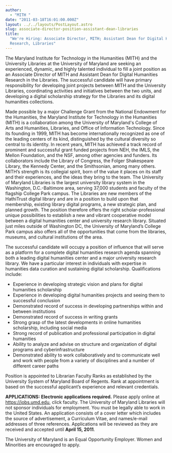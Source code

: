 ```yaml
---
author:
  - "MITH "
date: "2011-03-18T16:01:00.000Z"
layout: ../../layouts/PostLayout.astro
slug: associate-director-position-assistant-dean-libraries
title:
  "We're Hiring: Associate Director, MITH; Assistant Dean for Digital Humanities
  Research, Libraries"
---
```


The Maryland Institute for Technology in the Humanities (MITH) and the University Libraries at the University of Maryland are seeking an experienced, dynamic, and highly talented individual to fill a joint position as an Associate Director of MITH and Assistant Dean for Digital Humanities Research in the Libraries. The successful candidate will have primary responsibility for developing joint projects between MITH and the University Libraries, coordinating activities and initiatives between the two units, and developing a digital scholarship strategy for the Libraries and its digital humanities collections.

Made possible by a major Challenge Grant from the National Endowment for the Humanities, the Maryland Institute for Technology in the Humanities (MITH) is a collaboration among the University of Maryland's College of Arts and Humanities, Libraries, and Office of Information Technology. Since its founding in 1999, MITH has become internationally recognized as one of the leading centers of its kind, distinguished by the cultural diversity so central to its identity. In recent years, MITH has achieved a track record of prominent and successful grant funded projects from NEH, the IMLS, the Mellon Foundation, and the NSF, among other agencies and funders. Its collaborators include the Library of Congress, the Folger Shakespeare Library, the Kennedy Center, and the Smithsonian, among many others. MITH’s strength is its collegial spirit, born of the value it places on its staff and their experiences, and the ideas they bring to the team. The University of Maryland Libraries is the largest university library system in the Washington, D.C.-Baltimore area, serving 37,000 students and faculty of the flagship College Park campus. The Libraries are new members of the HathiTrust digital library and are in a position to build upon that membership, existing library digital programs, a new strategic plan, and planned growth. The position therefore offers the right scholar-professional unique possibilities to establish a new and vibrant cooperative model between a digital humanities center and university research library. Situated just miles outside of Washington DC, the University of Maryland’s College Park campus also offers all of the opportunities that come from the libraries, museums, and cultural institutions of the area.

The successful candidate will occupy a position of influence that will serve as a platform for a complete digital humanities research agenda spanning both a leading digital humanities center and a major university research library. We have a particular interest in individuals with expertise in humanities data curation and sustaining digital scholarship. Qualifications include:

- Experience in developing strategic vision and plans for digital humanities scholarship
- Experience in developing digital humanities projects and seeing them to successful conclusion
- Demonstrated record of success in developing partnerships within and between institutions
- Demonstrated record of success in writing grants
- Strong grasp of the latest developments in online humanities scholarship, including social media
- Strong record of publication and professional participation in digital humanities
- Ability to analyze and advise on structure and organization of digital programs and cyberinfrastructure
- Demonstrated ability to work collaboratively and to communicate well and work with people from a variety of disciplines and a number of different career paths

Position is appointed to Librarian Faculty Ranks as established by the University System of Maryland Board of Regents. Rank at appointment is based on the successful applicant’s experience and relevant credentials.

**APPLICATIONS: Electronic applications required.** Please apply online at https://jobs.umd.edu, click faculty. The University of Maryland Libraries will not sponsor individuals for employment. You must be legally able to work in the United States. An application consists of a cover letter which includes the source of advertisement, a Curriculum Vitae, and names/e-mail addresses of three references. Applications will be reviewed as they are received and accepted until **April 15, 2011**.

The University of Maryland is an Equal Opportunity Employer. Women and Minorities are encouraged to apply.
